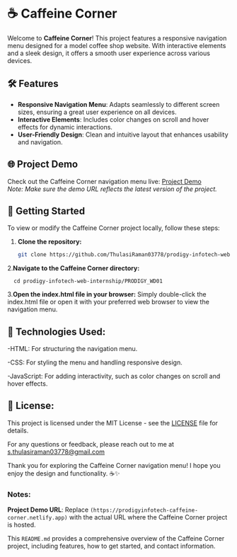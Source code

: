# ☕ Caffeine Corner

Welcome to **Caffeine Corner**! This project features a responsive navigation menu designed for a model coffee shop website. With interactive elements and a sleek design, it offers a smooth user experience across various devices.

## 🛠️ Features

- **Responsive Navigation Menu**: Adapts seamlessly to different screen sizes, ensuring a great user experience on all devices.
- **Interactive Elements**: Includes color changes on scroll and hover effects for dynamic interactions.
- **User-Friendly Design**: Clean and intuitive layout that enhances usability and navigation.

## 🌐 Project Demo

Check out the Caffeine Corner navigation menu live: [Project Demo](https://prodigyinfotech-caffeine-corner.netlify.app)  
*Note: Make sure the demo URL reflects the latest version of the project.*

## 🚀 Getting Started

To view or modify the Caffeine Corner project locally, follow these steps:

1. **Clone the repository:**
   ```bash
   git clone https://github.com/ThulasiRaman03778/prodigy-infotech-web-internship.git

2.**Navigate to the Caffeine Corner directory:**

      cd prodigy-infotech-web-internship/PRODIGY_WD01
      
3.**Open the index.html file in your browser:**
Simply double-click the index.html file or open it with your preferred web browser to view the navigation menu.


## 🔧 Technologies Used:
   -HTML: For structuring the navigation menu.
   
   -CSS: For styling the menu and handling responsive design.
   
   -JavaScript: For adding interactivity, such as color changes on scroll and hover effects.
   

## 📄 License:

This project is licensed under the MIT License - see the [LICENSE](https://github.com/ThulasiRaman03778/Prodigy-Infotech-Internship/blob/main/LINCENSE.txt) file for details.

For any questions or feedback, please reach out to me at s.thulasiraman03778@gmail.com

Thank you for exploring the Caffeine Corner navigation menu! I hope you enjoy the design and functionality. ☕✨


### Notes:

 **Project Demo URL**: Replace `(https://prodigyinfotech-caffeine-corner.netlify.app)` with the actual URL where the Caffeine Corner project is hosted.

This `README.md` provides a comprehensive overview of the Caffeine Corner project, including features, how to get started, and contact information.

